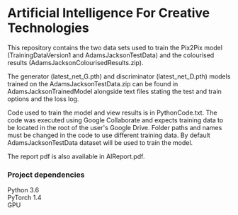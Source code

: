 # Artificial Intelligence For Creative Technologies
This repository contains the two data sets used to train the Pix2Pix model (TrainingDataVersion1 and AdamsJacksonTestData) and the colourised results (AdamsJacksonColourisedResults.zip). 

The generator (latest_net_G.pth) and discriminator (latest_net_D.pth) models trained on the AdamsJacksonTestData.zip can be found in AdamsJacksonTrainedModel alongside text files stating the test and train options and the loss log.  

Code used to train the model and view results is in PythonCode.txt. The code was executed using Google Collaborate and expects training data to be located in the root of the user's Google Drive. Folder paths and names must be changed in the code to use different training data. By default AdamsJacksonTestData dataset will be used to train the model.

The report pdf is also available in AIReport.pdf.

### Project dependencies
Python 3.6  
PyTorch 1.4  
GPU
